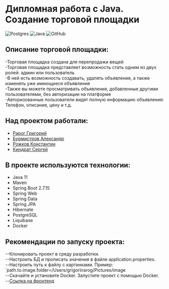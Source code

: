 # **Дипломная работа с Java. Создание торговой площадки**
![Postgres](https://img.shields.io/badge/postgres-%23316192.svg?style=for-the-badge&logo=postgresql&logoColor=white)
![Java](https://img.shields.io/badge/java-%23ED8B00.svg?style=for-the-badge&logo=java&logoColor=white)
![GitHub](https://img.shields.io/badge/github-%23121011.svg?style=for-the-badge&logo=github&logoColor=white)

## **Описание торговой площадки:**
-Торговая площадка создана для перепродажи вещей<br>
-Торговая площадка представляет возможность стать одним из двух ролей: админ или пользователь<br>
-В ней есть возможность создавать, удалять объявления, а также изменять уже имеющиеся объявления<br>
-Также вы можете просматривать объявления, добавленные другими пользователями, без авторизации на платформе<br>
-Авторизованные пользователи видят полную информацию объявления: Телефон, описание, цену и т.д.

## **Над проектом работали:**
- [Рарог Григорий](https://github.com/Grigorii-star)
- [Бурмистров Александр](https://github.com/AlexandrBurmistroff)
- [Рожков Константин](https://github.com/KrozhDev)
- [Киндрат Сергей](https://github.com/Kinserega)

## В проекте используются технологии:
- Java 11
- Maven
- Spring Boot 2.7.15
- Spring Web
- Spring Data
- Spring JPA
- Hibernate
- PostgreSQL
- Liquibase
- Docker

## Рекомендации по запуску проекта:
--Клонировать проект в среду разработки.<br>
--Настроить БД и прописать значения в файле application.properties.<br>
--Настроить путь к файлу с картинками. Пример: `path.to.image.folder=/Users/grigoriirarog/Pictures/image<br>
--Скачайте и установите Docker. Запустите проект с помощью Docker.<br>
--[Ссылка на фронтенд](https://drive.google.com/uc?id=1UZTpeTAQpC4ANkHEFAGK2yjTFzZhXLPz&export=download)
